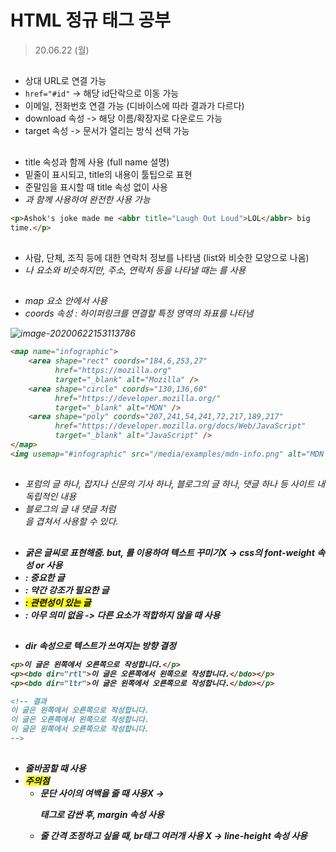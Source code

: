 # HTML 정규 태그 공부

> 20.06.22 (월)

## <a>  

- 상대 URL로 연결 가능
- `href="#id"` -> 해당 id단락으로 이동 가능
- 이메일, 전화번호 연결 가능 (디바이스에 따라 결과가 다르다)
- download 속성 -> 해당 이름/확장자로 다운로드 가능
- target 속성 -> 문서가 열리는 방식 선택 가능

## <abbr>

- title 속성과 함께 사용 (full name 설명)
- 밑줄이 표시되고, title의 내용이 툴팁으로 표현
- 준말임을 표시할 때 title 속성 없이 사용
- <dfn>과 함께 사용하여 완전한 <abbr> 사용 가능

```html
<p>Ashok's joke made me <abbr title="Laugh Out Loud">LOL</abbr> big
time.</p>
```

## <address>

- 사람, 단체, 조직 등에 대한 연락처 정보를 나타냄 (list와 비슷한 모양으로 나옴)
- <i> 나 <em>요소와 비슷하지만, 주소, 연락처 등을 나타낼 때는 <adress>를 사용

## <area>

- map 요소 안에서 사용
- coords 속성 : 하이퍼링크를 연결할 특정 영역의 좌표를 나타냄

![image-20200622153113786](C:\Users\조성원\Desktop\web_basic\00_html\images\area_coords.png)

```html
<map name="infographic">
    <area shape="rect" coords="184,6,253,27"
          href="https://mozilla.org"
          target="_blank" alt="Mozilla" />
    <area shape="circle" coords="130,136,60"
          href="https://developer.mozilla.org/"
          target="_blank" alt="MDN" />
    <area shape="poly" coords="207,241,54,241,72,217,189,217"
          href="https://developer.mozilla.org/docs/Web/JavaScript"
          target="_blank" alt="JavaScript" />
</map>
<img usemap="#infographic" src="/media/examples/mdn-info.png" alt="MDN infographic" />
```

## <article>

- 포럼의 글 하나, 잡지나 신문의 기사 하나, 블로그의 글 하나, 댓글 하나 등 사이트 내 독립적인 내용
- 블로그의 글 내 댓글 처럼 <article>을 겹쳐서 사용할 수 있다.







## <b>

- 굵은 글씨로 표현해줌. but, <b>를 이용하여 텍스트 꾸미기X -> **css**의 **font-weight** 속성  or  <strong> 사용
- <strong> : <strong>중요한 글</strong>
- <em> : <em>약간 강조가 필요한 글</em>
- <mark> : <mark>관련성이 있는 글</mark>
- <b> : <b>아무 의미 없음</b> -> 다른 요소가 적합하지 않을 때 사용

## <bdo>

- dir 속성으로 텍스트가 쓰여지는 방향 결정

```html
<p>이 글은 왼쪽에서 오른쪽으로 작성합니다.</p>
<p><bdo dir="rtl">이 글은 오른쪽에서 왼쪽으로 작성합니다.</bdo></p>
<p><bdo dir="ltr">이 글은 왼쪽에서 오른쪽으로 작성합니다.</bdo></p>

<!-- 결과
이 글은 왼쪽에서 오른쪽으로 작성합니다.
이 글은 오른쪽에서 왼쪽으로 작성합니다.
이 글은 왼쪽에서 오른쪽으로 작성합니다.
-->
```

## <b>

- 줄바꿈할 때 사용
- <mark>주의점</mark>
  - 문단 사이의 여백을 줄 때 사용X -> <p>태그로 감싼 후, margin 속성 사용
  - 줄 간격 조정하고 싶을 때, br태그 여러개 사용 X -> line-height 속성 사용